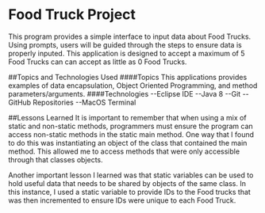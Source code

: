 # Food Truck Project
This program provides a simple interface to input data about Food Trucks. Using prompts, users will be guided through the steps to ensure data is properly inputed. This application is designed to accept a maximum of 5 Food Trucks can can accept as little as 0 Food Trucks.

##Topics and Technologies Used
####Topics
This applications provides examples of data encapsulation, Object Oriented Programming, and method parameters/arguments.
####Technologies
--Eclipse IDE
--Java 8
--Git
--GitHub Repositories
--MacOS Terminal

##Lessons Learned
It is important to remember that when using a mix of static and non-static methods, programmers must ensure the program can access non-static methods in the static main method. One way that I found to do this was instantiating an object of the class that contained the main method. This allowed me to access methods that were only accessible through that classes objects.

Another important lesson I learned was that static variables can be used to hold useful data that needs to be shared by objects of the same class. In this instance, I used a static variable to provide IDs to the Food trucks that was then incremented to ensure IDs were unique to each Food Truck.